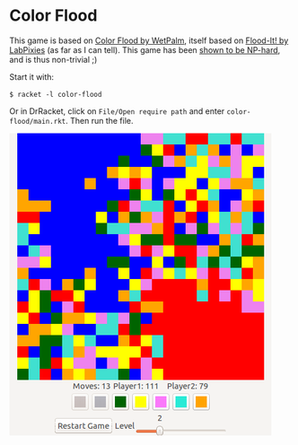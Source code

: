 # Color Flood

This game is based on [Color Flood by WetPalm](https://play.google.com/store/apps/details?id=com.wetpalm.colorflood),
itself based on [Flood-It! by LabPixies](https://play.google.com/store/apps/details?id=com.labpixies.flood) (as far as I can tell).
This game has been [shown to be NP-hard](http://arxiv.org/abs/1001.4420), and is thus non-trivial ;)

Start it with:
```
$ racket -l color-flood
```
Or in DrRacket, click on `File/Open require path` and enter `color-flood/main.rkt`. Then run the file.


![screenshot](img/screenshot1.png)




